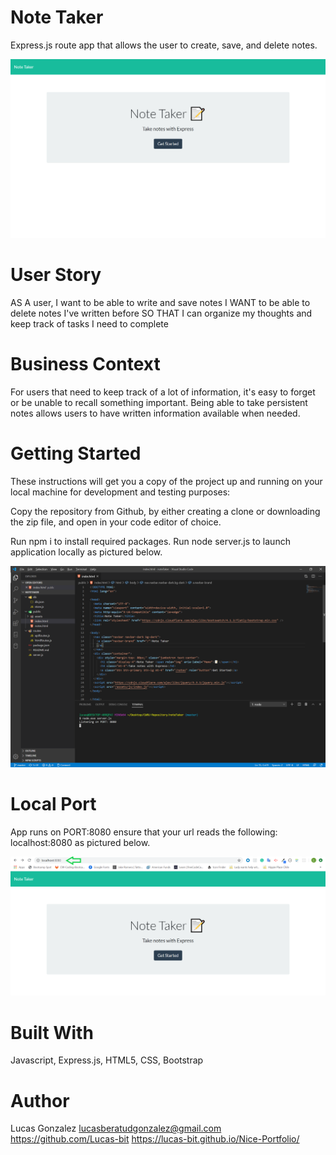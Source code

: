 # Note Taker
Express.js route app that allows the user to create, save, and delete notes.

![](2020-04-05%20(1).png)

# User Story
AS A user, I want to be able to write and save notes
I WANT to be able to delete notes I've written before
SO THAT I can organize my thoughts and keep track of tasks I need to complete

# Business Context
For users that need to keep track of a lot of information, it's easy to forget or be unable to recall something important. Being able to take persistent notes allows users to have written information available when needed.

# Getting Started
These instructions will get you a copy of the project up and running on your local machine for development and testing purposes: 

Copy the repository from Github, by either creating a clone or downloading the zip file, and open in your code editor of choice. 

Run npm i to install required packages. 
Run node server.js to launch application locally as pictured below. 

![](note-taker-start-instructions.png)


# Local Port
App runs on PORT:8080 ensure that your url reads the following: localhost:8080 as pictured below.

![](note-taker-localhost-photo.png)

# Built With
Javascript, Express.js, HTML5, CSS, Bootstrap

# Author
Lucas Gonzalez lucasberatudgonzalez@gmail.com https://github.com/Lucas-bit https://lucas-bit.github.io/Nice-Portfolio/


